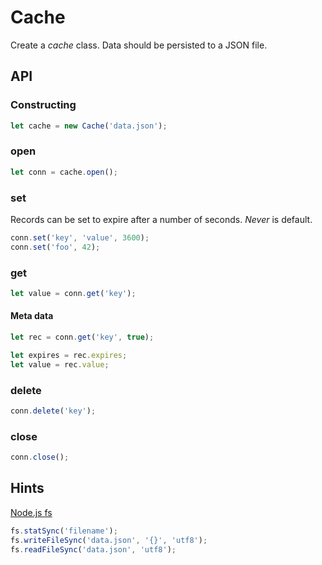 
# Cache

Create a *cache* class. Data should be persisted to a JSON file.

## API

### Constructing

```js
let cache = new Cache('data.json');
```

### open

```js
let conn = cache.open();
```

### set

Records can be set to expire after a number of seconds. *Never* is default.

```js
conn.set('key', 'value', 3600);
conn.set('foo', 42);
```

### get

```js
let value = conn.get('key');
```

#### Meta data

```js
let rec = conn.get('key', true);
```

```js
let expires = rec.expires;
let value = rec.value;
```

### delete

```js
conn.delete('key');
```

### close

```js
conn.close();
```

## Hints

[Node.js fs](https://nodejs.org/api/fs.html)

```js
fs.statSync('filename');
fs.writeFileSync('data.json', '{}', 'utf8');
fs.readFileSync('data.json', 'utf8');
```
